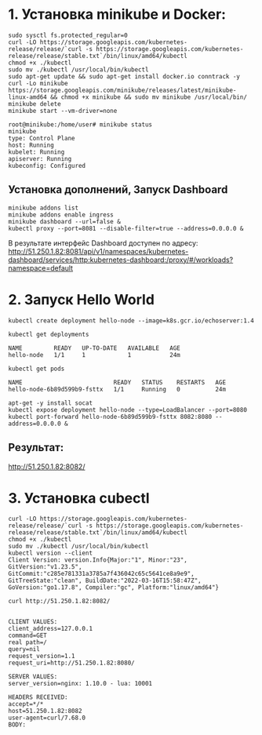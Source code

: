 # 1. Установка minikube и Docker:
```
sudo sysctl fs.protected_regular=0
curl -LO https://storage.googleapis.com/kubernetes-release/release/`curl -s https://storage.googleapis.com/kubernetes-release/release/stable.txt`/bin/linux/amd64/kubectl
chmod +x ./kubectl
sudo mv ./kubectl /usr/local/bin/kubectl
sudo apt-get update && sudo apt-get install docker.io conntrack -y
curl -Lo minikube https://storage.googleapis.com/minikube/releases/latest/minikube-linux-amd64 && chmod +x minikube && sudo mv minikube /usr/local/bin/
minikube delete
minikube start --vm-driver=none
```
```
root@minikube:/home/user# minikube status
minikube
type: Control Plane
host: Running
kubelet: Running
apiserver: Running
kubeconfig: Configured
```

## Установка дополнений, Запуск Dashboard

```
minikube addons list
minikube addons enable ingress
minikube dashboard --url=false &
kubectl proxy --port=8081 --disable-filter=true --address=0.0.0.0 &
```

В результате интерфейс Dashboard доступен по адресу: 
http://51.250.1.82:8081/api/v1/namespaces/kubernetes-dashboard/services/http:kubernetes-dashboard:/proxy/#/workloads?namespace=default

# 2. Запуск Hello World
```
kubectl create deployment hello-node --image=k8s.gcr.io/echoserver:1.4
```

```
kubectl get deployments

NAME         READY   UP-TO-DATE   AVAILABLE   AGE
hello-node   1/1     1            1           24m
```

```
kubectl get pods

NAME                          READY   STATUS    RESTARTS   AGE
hello-node-6b89d599b9-fsttx   1/1     Running   0          24m
```

```
apt-get -y install socat
kubectl expose deployment hello-node --type=LoadBalancer --port=8080
kubectl port-forward hello-node-6b89d599b9-fsttx 8082:8080 --address=0.0.0.0 &
```

## Результат:   
http://51.250.1.82:8082/



# 3. Установка cubectl

```
curl -LO https://storage.googleapis.com/kubernetes-release/release/`curl -s https://storage.googleapis.com/kubernetes-release/release/stable.txt`/bin/linux/amd64/kubectl
chmod +x ./kubectl
sudo mv ./kubectl /usr/local/bin/kubectl
kubectl version --client
Client Version: version.Info{Major:"1", Minor:"23", GitVersion:"v1.23.5", GitCommit:"c285e781331a3785a7f436042c65c5641ce8a9e9", GitTreeState:"clean", BuildDate:"2022-03-16T15:58:47Z", GoVersion:"go1.17.8", Compiler:"gc", Platform:"linux/amd64"}
```

```
curl http://51.250.1.82:8082/


CLIENT VALUES:
client_address=127.0.0.1
command=GET
real path=/
query=nil
request_version=1.1
request_uri=http://51.250.1.82:8080/

SERVER VALUES:
server_version=nginx: 1.10.0 - lua: 10001

HEADERS RECEIVED:
accept=*/*
host=51.250.1.82:8082
user-agent=curl/7.68.0
BODY:
```

